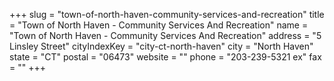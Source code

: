 +++
slug = "town-of-north-haven-community-services-and-recreation"
title = "Town of North Haven - Community Services And Recreation"
name = "Town of North Haven - Community Services And Recreation"
address = "5 Linsley Street"
cityIndexKey = "city-ct-north-haven"
city = "North Haven"
state = "CT"
postal = "06473"
website = ""
phone = "203-239-5321 ex"
fax = ""
+++
